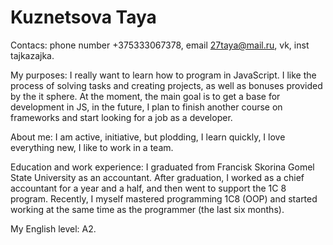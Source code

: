 # Kuznetsova Taya

Contacs: phone number +375333067378, email 27taya@mail.ru, vk, inst tajkazajka.

My purposes: I really want to learn how to program in JavaScript. I like the process of solving tasks and creating projects,
as well as bonuses provided by the it sphere. At the moment, the main goal is to get a base for development in JS,
in the future, I plan to finish another course on frameworks and start looking for a job as a developer.

About me: I am active, initiative, but plodding, I learn quickly, I love everything new, I like to work in a team.

Education and work experience: I graduated from Francisk Skorina Gomel State University as an accountant. After graduation, I worked as a chief accountant for a year and a half,
and then went to support the 1C 8 program. Recently, I myself mastered programming 1C8 (OOP) and started working at the same time
as the programmer (the last six months).

My English level: А2.
